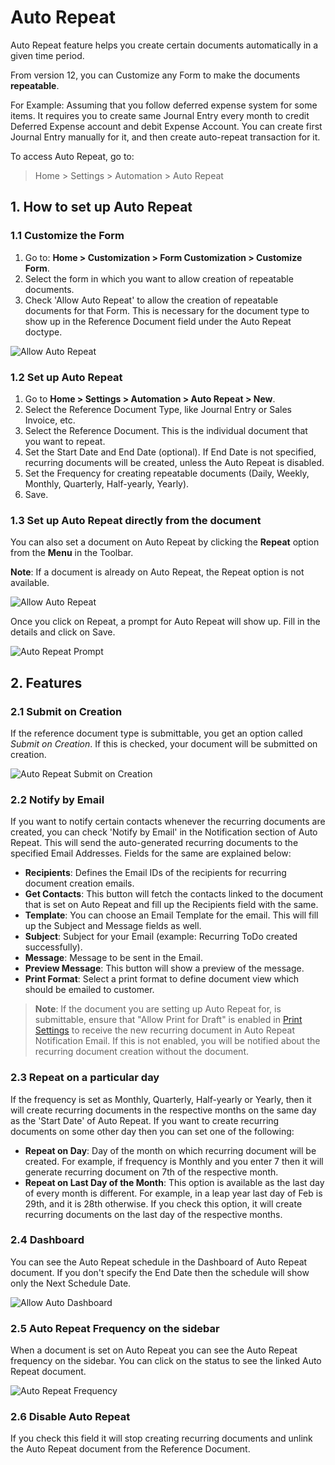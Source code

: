 <!-- add-breadcrumbs -->
# Auto Repeat

Auto Repeat feature helps you create certain documents automatically in a given time period.

From version 12, you can Customize any Form to make the documents **repeatable**.

For Example: Assuming that you follow deferred expense system for some items. It requires you to create same Journal Entry every month to credit Deferred Expense account and debit Expense Account. You can create first Journal Entry manually for it, and then create auto-repeat transaction for it.

To access Auto Repeat, go to:
> Home > Settings > Automation > Auto Repeat

## 1. How to set up Auto Repeat

### 1.1 Customize the Form
1. Go to: **Home > Customization > Form Customization > Customize Form**.
2. Select the form in which you want to allow creation of repeatable documents.
3. Check 'Allow Auto Repeat' to allow the creation of repeatable documents for that Form. This is necessary for the document type to show up in the Reference Document field under the Auto Repeat doctype.

  <img class="screenshot" alt="Allow Auto Repeat" src="/docs/assets/img/automation/allow-auto-repeat.png">

### 1.2 Set up Auto Repeat
1. Go to **Home > Settings > Automation > Auto Repeat > New**.
2. Select the Reference Document Type, like Journal Entry or Sales Invoice, etc.
3. Select the Reference Document. This is the individual document that you want to repeat.
4. Set the Start Date and End Date (optional).
   If End Date is not specified, recurring documents will be created, unless the Auto Repeat is disabled.
5. Set the Frequency for creating repeatable documents
   (Daily, Weekly, Monthly, Quarterly, Half-yearly, Yearly).
6. Save.

### 1.3 Set up Auto Repeat directly from the document
You can also set a document on Auto Repeat by clicking the **Repeat** option from the **Menu** in the Toolbar.

**Note**: If a document is already on Auto Repeat, the Repeat option is not available.

<img class="screenshot" alt="Allow Auto Repeat" src="/docs/assets/img/automation/repeat-option.png">

Once you click on Repeat, a prompt for Auto Repeat will show up. Fill in the details and click on Save.

<img class="screenshot" alt="Auto Repeat Prompt" src="/docs/assets/img/automation/auto-repeat-prompt.png">

## 2. Features


### 2.1 Submit on Creation

If the reference document type is submittable, you get an option called _Submit on Creation_. If this is checked, your document will be submitted on creation.

<img class="screenshot" alt="Auto Repeat Submit on Creation" src="/docs/assets/img/automation/submit-on-creation.png">

### 2.2 Notify by Email
If you want to notify certain contacts whenever the recurring documents are created, you can check 'Notify by Email' in the Notification section of Auto Repeat. This will send the auto-generated recurring documents to the specified Email Addresses. Fields for the same are explained below:

- **Recipients**: Defines the Email IDs of the recipients for recurring document creation emails.
- **Get Contacts**: This button will fetch the contacts linked to the document that is set on Auto Repeat and fill up the Recipients field with the same.
- **Template**: You can choose an Email Template for the email. This will fill up the Subject and Message fields as well.
- **Subject**: Subject for your Email (example: Recurring ToDo created successfully).
- **Message**: Message to be sent in the Email.
- **Preview Message**: This button will show a preview of the message.
- **Print Format**: Select a print format to define document view which should be emailed to customer.

> **Note**: If the document you are setting up Auto Repeat for, is submittable, ensure that "Allow Print for Draft" is enabled in [Print Settings](/docs/user/manual/en/setting-up/print/print-settings) to receive the new recurring document in Auto Repeat Notification Email. If this is not enabled, you will be notified about the recurring document creation without the document.

### 2.3 Repeat on a particular day
If the frequency is set as Monthly, Quarterly, Half-yearly or Yearly, then it will create recurring documents in the respective months on the same day as the 'Start Date' of Auto Repeat. If you want to create recurring documents on some other day then you can set one of the following:

- **Repeat on Day**: Day of the month on which recurring document will be created. For example, if frequency is Monthly and you enter 7 then it will generate recurring document on 7th of the respective month.
- **Repeat on Last Day of the Month**: This option is available as the last day of every month is different. For example, in a leap year last day of Feb is 29th, and it is 28th otherwise. If you check this option, it will create recurring documents on the last day of the respective months.

### 2.4 Dashboard
You can see the Auto Repeat schedule in the Dashboard of Auto Repeat document. If you don't specify the End Date then the schedule will show only the Next Schedule Date.

<img class="screenshot" alt="Allow Auto Dashboard" src="/docs/assets/img/automation/auto-repeat-dashboard.png">

### 2.5 Auto Repeat Frequency on the sidebar
When a document is set on Auto Repeat you can see the Auto Repeat frequency on the sidebar.
You can click on the status to see the linked Auto Repeat document.

<img class="screenshot" alt="Auto Repeat Frequency" src="/docs/assets/img/automation/auto-repeat-frequency.png">

### 2.6 Disable Auto Repeat
If you check this field it will stop creating recurring documents and unlink the Auto Repeat document from the Reference Document.
